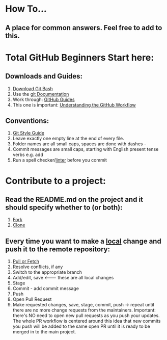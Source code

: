 # How To...
## A place for common answers. Feel free to add to this.

# Total GitHub Beginners Start here:
## Downloads and Guides:
1. [Download Git Bash](https://git-scm.com/downloads)
2. Use the [git Documentation](https://git-scm.com/doc)
3. Work through: [GitHub Guides](https://guides.github.com/)
4. This one is important: [Understanding the GitHub Workflow](https://guides.github.com/introduction/flow/)
## Conventions:
1. [Git Style Guide](https://github.com/agis/git-style-guide)
2. Leave exactly one empty line at the end of every file.
3. Folder names are all small caps, spaces are done with dashes -
4. Commit messages are small caps, starting with English present tense verbs e.g. add
5. Run a spell checker/[linter](https://stackoverflow.com/questions/8503559/what-is-linting) before you commit



# Contribute to a project:
## Read the README.md on the project and it should specify whether to (or both):
1. [Fork](https://help.github.com/articles/fork-a-repo/)
2. [Clone](https://help.github.com/articles/cloning-a-repository/)

## Every time you want to make a [local](https://stackoverflow.com/questions/13072111/gits-local-repository-and-remote-repository-confusing-concepts) change and push it to the remote repository:
1. [Pull or Fetch](https://help.github.com/articles/fetching-a-remote/)
2. Resolve conflicts, if any
3. Switch to the appropriate branch
3. Add/edit, save <--- these are all local changes
4. Stage
5. Commit - add commit message
6. Push
7. Open Pull Request
8. Make requested changes, save, stage, commit, push -> repeat until there are no more change requests from the maintainers. Important: there's NO need to open new pull requests as you push your updates. The whole PR workflow is centered around this idea that new commits you push will be added to the same open PR until it is ready to be merged in to the main project.




